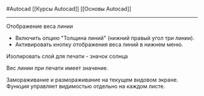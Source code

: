 #Autocad 
[[Курсы Autocad]]
[[Основы Autocad]]
__________
Отображение веса линии 
- Включить опцию "Толщина линий" (нижний правый угол три линии).
- Активировать кнопку отображения веса линий в нижнем меню.

Изолировать слой для печати - значок солнца

Вес линии при печати имеет значение.

Замораживание и размораживание на текущем видовом экране. Функция управляет видимостью отдельно на каждом листе.